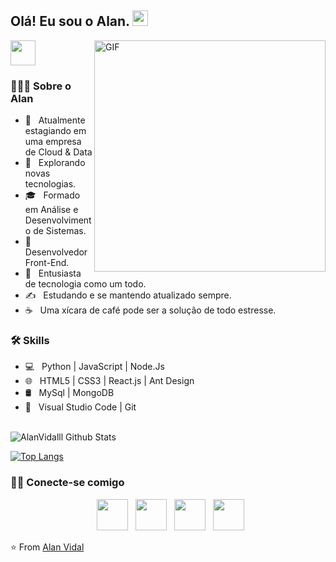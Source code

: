 <h2> Olá! Eu sou o Alan. <img src="https://github.com/souvikguria98/souvikguria98/blob/master/Hi.gif" width="25"></h2>
<img align="right" alt="GIF" src="https://media.giphy.com/media/cklf6DC5GH1Ob95u2o/giphy.gif" width="370"/>
<img src="https://cdn.countryflags.com/thumbs/brazil/flag-round-250.png" width="40" height="40">
 

<h3> 👨🏻‍💻 Sobre o Alan </h3>

- 🔭 &nbsp; Atualmente estagiando em uma empresa de Cloud & Data
- 🤔 &nbsp; Explorando novas tecnologias.
- 🎓 &nbsp; Formado em Análise e Desenvolvimento de Sistemas.
- 💼 &nbsp; Desenvolvedor Front-End.
- 🌱 &nbsp; Entusiasta de tecnologia como um todo.
- ✍️ &nbsp; Estudando e se mantendo atualizado sempre.
- ☕ &nbsp; Uma xícara de café pode ser a solução de todo estresse. 

<h3>🛠 Skills</h3>

- 💻 &nbsp; Python | JavaScript | Node.Js  
- 🌐 &nbsp; HTML5 | CSS3 | React.js | Ant Design
- 🛢 &nbsp; MySql | MongoDB
- 🔧 &nbsp; Visual Studio Code | Git

<br>

<img align="center" src="https://github-readme-stats.vercel.app/api?username=AlanVidalll&include_all_commits=true&count_private=true&show_icons=true&line_height=20&title_color=7A7ADB&icon_color=2234AE&text_color=D3D3D3&bg_color=0,000000,130F40" alt="AlanVidalll Github Stats"/>

[![Top Langs](https://github-readme-stats.vercel.app/api/top-langs/?username=AlanVidalll&layout=compact&text_color=daf7dc&bg_color=151515)](https://github.com/devSouvik/github-readme-stats)


<h3> 🤝🏻 Conecte-se comigo </h3>

<p align="center">
&nbsp; <a href="https://www.facebook.com/alanvidalll/" target="_blank" rel="noopener noreferrer"><img src="https://img.icons8.com/plasticine/100/000000/facebook.png" width="50" /></a>  
&nbsp; <a href="https://www.instagram.com/alan_vidalll/" target="_blank" rel="noopener noreferrer"><img src="https://img.icons8.com/plasticine/100/000000/instagram-new.png" width="50" /></a>  
&nbsp; <a href="https://www.linkedin.com/in/alanvidalll/" target="_blank" rel="noopener noreferrer"><img src="https://img.icons8.com/plasticine/100/000000/linkedin.png" width="50" /></a>
&nbsp; <a href="mailto:alanfonseca7812@gmail.com" target="_blank" rel="noopener noreferrer"><img src="https://img.icons8.com/plasticine/100/000000/gmail.png"  width="50" /></a>
</p>

⭐️ From [Alan Vidal](https://github.com/AlanVidalll)
